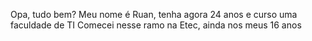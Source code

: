 Opa, tudo bem?
Meu nome é Ruan, tenha agora 24 anos e curso uma faculdade de TI
Comecei nesse ramo na Etec, ainda nos meus 16 anos
